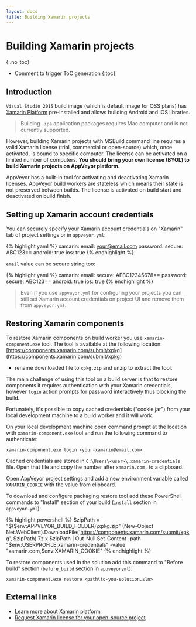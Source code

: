 ```yaml
---
layout: docs
title: Building Xamarin projects
---
```


# Building Xamarin projects
{:.no_toc}

* Comment to trigger ToC generation
{:toc}

## Introduction

`Visual Studio 2015` build image (which is default image for OSS plans) has [Xamarin Platform](https://www.xamarin.com/) pre-installed and allows building Android and iOS libraries.

> Building `.ipa` application packages requires Mac computer and is not currently supported.

However, building Xamarin projects with MSBuild command line requires a valid Xamarin license (trial, commercial or open-source) which, once activated, is bound to specific computer. The license can be activated on a limited number of computers. **You should bring your own license (BYOL) to build Xamarin projects on AppVeyor platform.**

AppVeyor has a built-in tool for activating and deactivating Xamarin licenses. AppVeyor build workers are stateless which means their state is not preserved between builds. The license is activated on build start and deactivated on build finish.

## Setting up Xamarin account credentials

You can securely specify your Xamarin account credentials on "Xamarin" tab of project settings or in `appveyor.yml`:

{% highlight yaml %}
xamarin:
  email: your@email.com
  password:
    secure: ABC123==
  android: true
  ios: true
{% endhighlight %}

`email` value can be secure string too:

{% highlight yaml %}
xamarin:
  email:
    secure: AFBC12345678==
  password:
    secure: ABC123==
  android: true
  ios: true
{% endhighlight %}

> Even if you use `appveyor.yml` for configuring your projects you can still set Xamarin account credentials on project UI and remove them from `appveyor.yml`.

## Restoring Xamarin components

To restore Xamarin components on build worker you use `xamarin-component.exe` tool. The tool is available at the following location: [https://components.xamarin.com/submit/xpkg](https://components.xamarin.com/submit/xpkg)
- rename downloaded file to `xpkg.zip` and unzip to extract the tool.

The main challenge of using this tool on a build server is that to restore components it requires authentication with your Xamarin credentials,
however `login` action prompts for password interactively thus blocking the build.

Fortunately, it's possible to copy cached credentials ("cookie jar") from your local development machine to a build worker and it will work.

On your local development machine open command prompt at the location with `xamarin-component.exe` tool and run the following command to authenticate:

    xamarin-component.exe login <your-xamarin@email.com>

Cached credentials are stored in `C:\Users\<user>\.xamarin-credentials` file. Open that file and copy the number after `xamarin.com,` to a clipboard.

Open AppVeyor project settings and add a new environment variable called `XAMARIN_COOKIE` with the value from clipboard.

To download and configure packaging restore tool add these PowerShell commands to "Install" section of your build (`install` section in `appveyor.yml`):

{% highlight powershell %}
$zipPath = "$($env:APPVEYOR_BUILD_FOLDER)\xpkg.zip"
(New-Object Net.WebClient).DownloadFile('https://components.xamarin.com/submit/xpkg', $zipPath)
7z x $zipPath | Out-Null
Set-Content -path "$env:USERPROFILE\.xamarin-credentials" -value "xamarin.com,$env:XAMARIN_COOKIE"
{% endhighlight %}

To restore components used in the solution add this command to "Before build" section (`before_build` section in `appveyoryml`):

    xamarin-component.exe restore <path\to-you-solution.sln>

## External links

* [Learn more about Xamarin platform](https://www.xamarin.com)  
* [Request Xamarin license for your open-source project](http://resources.xamarin.com/open-source-contributor.html)
